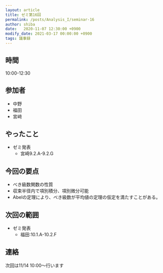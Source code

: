 ```yaml
---
layout: article
title: ゼミ第16回
permalink: /posts/Analysis_I/seminar-16
author: shiba
date:   2020-11-07 12:30:00 +0900
modify_date: 2021-03-17 00:00:00 +0900
tags: 議事録
---
```


## 時間

10:00-12:30

## 参加者

- 中野
- 福田
- 宮﨑

## やったこと

- ゼミ発表
  - 宮崎9.2.A-9.2.G

## 今回の要点

- べき級数関数の性質
- 収束半径内で項別積分、項別微分可能
- Abelの定理により、べき級数が平均値の定理の仮定を満たすことがある。

## 次回の範囲

- ゼミ発表
  - 福田:10.1.A-10.2.F

## 連絡

次回は11/14 10:00～行います
